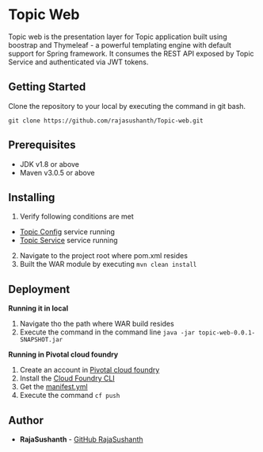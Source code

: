 # Topic Web

Topic web is the presentation layer for Topic application built using boostrap and Thymeleaf - a powerful templating engine with default support for Spring framework. It consumes the REST API exposed by Topic Service and authenticated via JWT tokens.

## Getting Started

Clone the repository to your local by executing the command in git bash.

```git clone https://github.com/rajasushanth/Topic-web.git```

## Prerequisites

* JDK v1.8 or above
* Maven v3.0.5 or above

## Installing

1. Verify following conditions are met
* [Topic Config](https://rajasushanth.github.io/Topic-config/) service running
* [Topic Service](https://rajasushanth.github.io/Topic-service/) service running
2. Navigate to the project root where pom.xml resides
3. Built the WAR module by executing ```mvn clean install```

## Deployment 
**Running it in local**

1. Navigate tho the path where WAR build resides
2. Execute the command in the command line
```java -jar topic-web-0.0.1-SNAPSHOT.jar```

**Running in Pivotal cloud foundry**
1. Create an account in [Pivotal cloud foundry](https://login.run.pivotal.io/login)
2. Install the [Cloud Foundry CLI](https://docs.cloudfoundry.org/cf-cli/install-go-cli.html)
3. Get the [manifest.yml](https://github.com/rajasushanth/Topic-manifest/blob/master/topic-web/manifest.yml)
4. Execute the command ```cf push```

## Author

* **RajaSushanth** - [GitHub RajaSushanth](https://github.com/rajasushanth)
